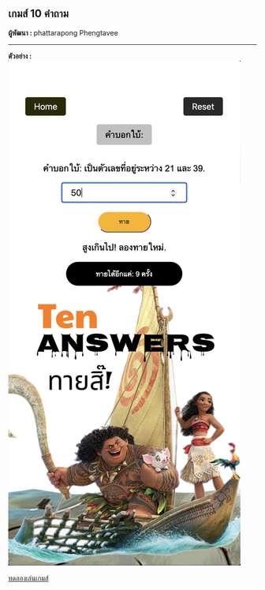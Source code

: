 <h2>เกมส์ 10 คำถาม </h2>
<b>ผู้พัฒนา : </b> phattarapong Phengtavee<hr>
<b>ตัวอย่าง : </b><br>
<img src= 'document/example.png' alt='sample'>

<a href='https://Phattarapong26/TenAnwers/index.html'>ทดลองเล่นเกมส์</a>
